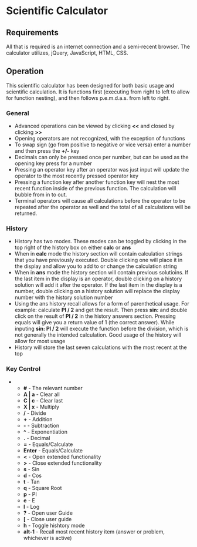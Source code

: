 # Scientific Calculator

## Requirements
All that is required is an internet connection and a semi-recent browser. 
The calculator utilizes, jQuery, JavaScript, HTML, CSS.

## Operation
This scientific calculator has been designed for both basic usage and scientific calculation. It is functions first (executing from right to left to allow for function nesting), and then follows p.e.m.d.a.s. from left to right.

### General
  * Advanced operations can be viewed by clicking **<<** and closed by clicking **>>**
  * Opening operators are not recognized, with the exception of functions
  * To swap sign (go from positive to negative or vice versa) enter a number and then press the **+/-** key
  * Decimals can only be pressed once per number, but can be used as the opening key press for a number
  * Pressing an operator key after an operator was just input will update the operator to the most recently pressed operator key
  * Pressing a function key after another function key will nest the most recent function inside of the previous function. The calculation will bubble from in to out.
  * Terminal operators will cause all calculations before the operator to be repeated after the operator as well and the total of all calculations will be returned.
### History
  * History has two modes. These modes can be toggled by clicking in the top right of the history box on either **calc** or **ans**
  * When in **calc** mode the history section will contain calculation strings that you have previously executed. Double clicking one will place it in the display and allow you to add to or change the calculation string
  * When in **ans** mode the history section will contain previous solutioins. If the last item in the display is an operator, double clicking on a history solution will add it after the operator. If the last item in the display is a number, double clicking on a history solution will replace the display number with the history solution number
  * Using the ans history recall allows for a form of parenthetical usage. For example: calculate **PI / 2** and get the result. Then press **sin:** and double click on the result of **PI / 2** in the history answers section. Pressing equals will give you a return value of 1 (the correct answer). While inputing **sin: PI / 2** will execute the function before the division, which is not generally the intended calculation. Good usage of the history will allow for most usage
  * History will store the last seven calculations with the most recent at the top

### Key Control
  *
    * **#** - The relevant number
    * **A | a** - Clear all
    * **C | c** - Clear last
    * **X | x** - Multiply
    * **/** - Divide
    * **+** - Addition
    * **-** - Subtraction
    * **^** - Exponentiation
    * **.** - Decimal
    * **=** - Equals/Calculate
    * **Enter** - Equals/Calculate
    * **<** - Open extended functionality
    * **>** - Close extended functionality
    * **s** - Sin
    * **d** - Cos
    * **t** - Tan
    * **q** - Square Root
    * **p** - PI
    * **e** - E
    * **l** - Log
    * **?** - Open user Guide
    * **\[** - Close user guide
    * **h** - Toggle hishtory mode
    * **alt-1** - Recall most recent history item (answer or problem, whichever is active)





